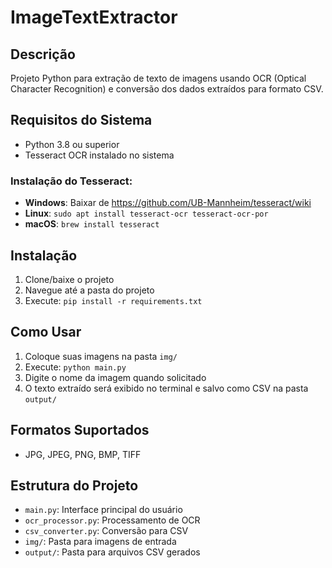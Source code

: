 # ImageTextExtractor

## Descrição
Projeto Python para extração de texto de imagens usando OCR (Optical Character Recognition) 
e conversão dos dados extraídos para formato CSV.

## Requisitos do Sistema
- Python 3.8 ou superior
- Tesseract OCR instalado no sistema

### Instalação do Tesseract:
- **Windows**: Baixar de https://github.com/UB-Mannheim/tesseract/wiki
- **Linux**: `sudo apt install tesseract-ocr tesseract-ocr-por`
- **macOS**: `brew install tesseract`

## Instalação
1. Clone/baixe o projeto
2. Navegue até a pasta do projeto
3. Execute: `pip install -r requirements.txt`

## Como Usar
1. Coloque suas imagens na pasta `img/`
2. Execute: `python main.py`
3. Digite o nome da imagem quando solicitado
4. O texto extraído será exibido no terminal e salvo como CSV na pasta `output/`

## Formatos Suportados
- JPG, JPEG, PNG, BMP, TIFF

## Estrutura do Projeto
- `main.py`: Interface principal do usuário
- `ocr_processor.py`: Processamento de OCR
- `csv_converter.py`: Conversão para CSV
- `img/`: Pasta para imagens de entrada
- `output/`: Pasta para arquivos CSV gerados